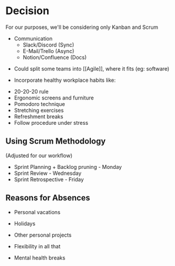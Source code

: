 # Decision
For our purposes, we'll be considering only Kanban and Scrum

- Communication
	- Slack/Discord (Sync)
	- E-Mail/Trello (Async)
	- Notion/Confluence (Docs)

* Could split some teams into [[Agile]], where it fits (eg: software)

* Incorporate healthy workplace habits like:
- 20-20-20 rule
- Ergonomic screens and furniture
- Pomodoro technique
- Stretching exercises
- Refreshment breaks
- Follow procedure under stress



## Using Scrum Methodology
(Adjusted for our workflow)

- Sprint Planning + Backlog pruning - Monday
- Sprint Review - Wednesday
- Sprint Retrospective - Friday
## Reasons for Absences
* Personal vacations
* Holidays
* Other personal projects
* Flexibility in all that

* Mental health breaks

